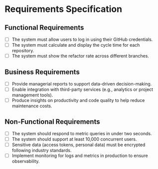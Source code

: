 # Requirements Specification

## Functional Requirements
- [ ] The system must allow users to log in using their GitHub credentials.
- [ ] The system must calculate and display the cycle time for each repository.
- [ ] The system must show the refactor rate across different branches.

## Business Requirements
- [ ] Provide managerial reports to support data-driven decision-making.
- [ ] Enable integration with third-party services (e.g., analytics or project management tools).
- [ ] Produce insights on productivity and code quality to help reduce maintenance costs.

## Non-Functional Requirements
- [ ] The system should respond to metric queries in under two seconds.
- [ ] The system should support at least 10,000 concurrent users.
- [ ] Sensitive data (access tokens, personal data) must be encrypted following industry standards.
- [ ] Implement monitoring for logs and metrics in production to ensure observability.
